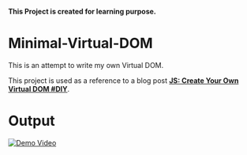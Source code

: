 **This Project is created for learning purpose.**
# Minimal-Virtual-DOM

This is an attempt to write my own Virtual DOM. 

This project is used as a reference to a blog post [**JS: Create Your Own Virtual DOM #DIY**](https://medium.com/@maheswaranapk/js-create-your-own-virtual-dom-diy-70b278999acc). 


# **Output**
[![Demo  Video](https://j.gifs.com/wVgky8.gif)](https://www.youtube.com/watch?v=lVxgi3p88sY)
